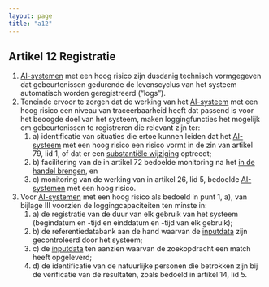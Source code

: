 ```yaml
---
layout: page
title: "a12"
---
```


## Artikel 12 Registratie

1. [AI-systemen](a3.md#^ai-systeem) met een hoog risico zijn dusdanig technisch vormgegeven dat gebeurtenissen gedurende de levenscyclus van het systeem automatisch worden geregistreerd (“logs”).
2. Teneinde ervoor te zorgen dat de werking van het [AI-systeem](a3.md#^ai-systeem) met een hoog risico een niveau van traceerbaarheid heeft dat passend is voor het beoogde doel van het systeem, maken loggingfuncties het mogelijk om gebeurtenissen te registreren die relevant zijn ter:
	1. a) identificatie van situaties die ertoe kunnen leiden dat het [AI-systeem](a3.md#^ai-systeem) met een hoog risico een risico vormt in de zin van artikel 79, lid 1, of dat er een [substantiële wijziging](a3.md#^wijz) optreedt;
	2. b) facilitering van de in artikel 72 bedoelde monitoring na het [in de handel brengen](a3.md#^handel), en
	3. c) monitoring van de werking van in artikel 26, lid 5, bedoelde [AI-systemen](a3.md#^ai-systeem) met een hoog risico.
3. Voor [AI-systemen](a3.md#^ai-systeem) met een hoog risico als bedoeld in punt 1, a), van bijlage III voorzien de loggingcapaciteiten ten minste in:
	1. a) de registratie van de duur van elk gebruik van het systeem (begindatum en -tijd en einddatum en -tijd van elk gebruik);
	2. b) de referentiedatabank aan de hand waarvan de [inputdata](a3.md#^idata) zijn gecontroleerd door het systeem;
	3. c) de [inputdata](a3.md#^idata) ten aanzien waarvan de zoekopdracht een match heeft opgeleverd;
	4. d) de identificatie van de natuurlijke personen die betrokken zijn bij de verificatie van de resultaten, zoals bedoeld in artikel 14, lid 5.